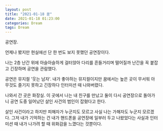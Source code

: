 ```yaml
---
layout: post
title: "2021-01-18 꿈"
date: 2021-01-18 01:23:00
categories: Dream
tags: Dream
---
```


공연장.

언제나 봤지만 현실에선 단 한 번도 보지 못했던 공연장이다.

나는 2층 난간 위에 아슬아슬하게 걸터앉아 다리를 흔들거리며 떨어질까 난간을 꼭 붙잡고 긴장하며 공연을 관람했다.

공연은 뮤지컬 '웃는 남자'.
내가 좋아하는 뮤지컬이지만 꿈에서는 높은 곳이 무서워 아무것도 즐기지 못하고 긴장하다 인터미션 때 나와버렸다.

나와서 간 곳은 화장실. 이 곳에서 나는 내 친구를 만났고 둘이 다시 공연장으로 돌아가니 공연 도중 일어났던 살인 사건의 범인이 잡혔다고 한다.

살인 사건이라고 하지만 피해자가 누군지도 모르고 사실 나는 가해자도 누군지 모르겠다.
그저 내가 기억하는 건 내가 핸드폰을 공연장에 일부러 두고 나왔었다는 사실과 인터미션 때 내가 나가려 할 때 위화감을 느꼈다는 것뿐이다.